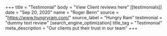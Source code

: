 +++
title = "Testimonial"
body = "View Client reviews here"
[[testimonials]]
date = "Sep 20, 2020"
name = "Roger Benn"
source = "https://www.hungryram.com/"
source_label = "Hungry Ram"
testimonial = "dummy text review"
[search_engine_optimization]
title_tag = "Testimonial"
meta_description = "Our clients put their trust in our team"
+++


